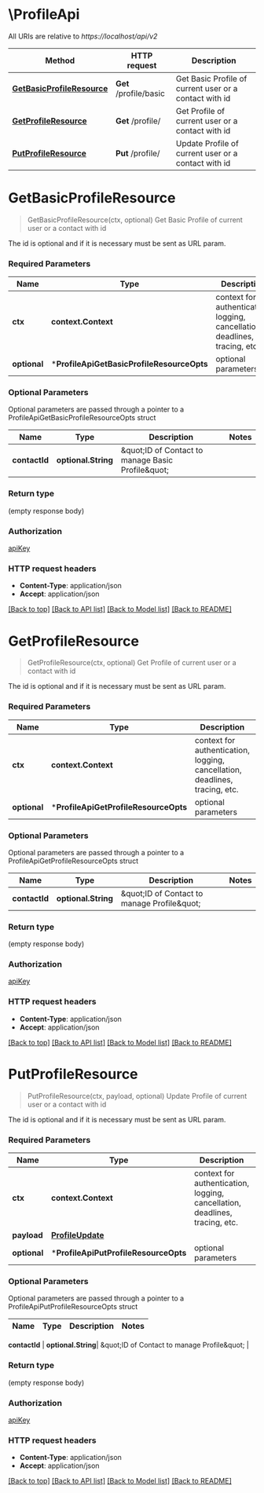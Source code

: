 # \ProfileApi

All URIs are relative to *https://localhost/api/v2*

Method | HTTP request | Description
------------- | ------------- | -------------
[**GetBasicProfileResource**](ProfileApi.md#GetBasicProfileResource) | **Get** /profile/basic | Get Basic Profile of current user or a contact with id
[**GetProfileResource**](ProfileApi.md#GetProfileResource) | **Get** /profile/ | Get Profile of current user or a contact with id
[**PutProfileResource**](ProfileApi.md#PutProfileResource) | **Put** /profile/ | Update Profile of current user or a contact with id


# **GetBasicProfileResource**
> GetBasicProfileResource(ctx, optional)
Get Basic Profile of current user or a contact with id

The id is optional and if it is necessary must be sent as URL param.

### Required Parameters

Name | Type | Description  | Notes
------------- | ------------- | ------------- | -------------
 **ctx** | **context.Context** | context for authentication, logging, cancellation, deadlines, tracing, etc.
 **optional** | ***ProfileApiGetBasicProfileResourceOpts** | optional parameters | nil if no parameters

### Optional Parameters
Optional parameters are passed through a pointer to a ProfileApiGetBasicProfileResourceOpts struct

Name | Type | Description  | Notes
------------- | ------------- | ------------- | -------------
 **contactId** | **optional.String**| \&quot;ID of Contact to manage Basic Profile\&quot; | 

### Return type

 (empty response body)

### Authorization

[apiKey](../README.md#apiKey)

### HTTP request headers

 - **Content-Type**: application/json
 - **Accept**: application/json

[[Back to top]](#) [[Back to API list]](../README.md#documentation-for-api-endpoints) [[Back to Model list]](../README.md#documentation-for-models) [[Back to README]](../README.md)

# **GetProfileResource**
> GetProfileResource(ctx, optional)
Get Profile of current user or a contact with id

The id is optional and if it is necessary must be sent as URL param.

### Required Parameters

Name | Type | Description  | Notes
------------- | ------------- | ------------- | -------------
 **ctx** | **context.Context** | context for authentication, logging, cancellation, deadlines, tracing, etc.
 **optional** | ***ProfileApiGetProfileResourceOpts** | optional parameters | nil if no parameters

### Optional Parameters
Optional parameters are passed through a pointer to a ProfileApiGetProfileResourceOpts struct

Name | Type | Description  | Notes
------------- | ------------- | ------------- | -------------
 **contactId** | **optional.String**| \&quot;ID of Contact to manage Profile\&quot; | 

### Return type

 (empty response body)

### Authorization

[apiKey](../README.md#apiKey)

### HTTP request headers

 - **Content-Type**: application/json
 - **Accept**: application/json

[[Back to top]](#) [[Back to API list]](../README.md#documentation-for-api-endpoints) [[Back to Model list]](../README.md#documentation-for-models) [[Back to README]](../README.md)

# **PutProfileResource**
> PutProfileResource(ctx, payload, optional)
Update Profile of current user or a contact with id

The id is optional and if it is necessary must be sent as URL param.

### Required Parameters

Name | Type | Description  | Notes
------------- | ------------- | ------------- | -------------
 **ctx** | **context.Context** | context for authentication, logging, cancellation, deadlines, tracing, etc.
  **payload** | [**ProfileUpdate**](ProfileUpdate.md)|  | 
 **optional** | ***ProfileApiPutProfileResourceOpts** | optional parameters | nil if no parameters

### Optional Parameters
Optional parameters are passed through a pointer to a ProfileApiPutProfileResourceOpts struct

Name | Type | Description  | Notes
------------- | ------------- | ------------- | -------------

 **contactId** | **optional.String**| \&quot;ID of Contact to manage Profile\&quot; | 

### Return type

 (empty response body)

### Authorization

[apiKey](../README.md#apiKey)

### HTTP request headers

 - **Content-Type**: application/json
 - **Accept**: application/json

[[Back to top]](#) [[Back to API list]](../README.md#documentation-for-api-endpoints) [[Back to Model list]](../README.md#documentation-for-models) [[Back to README]](../README.md)


